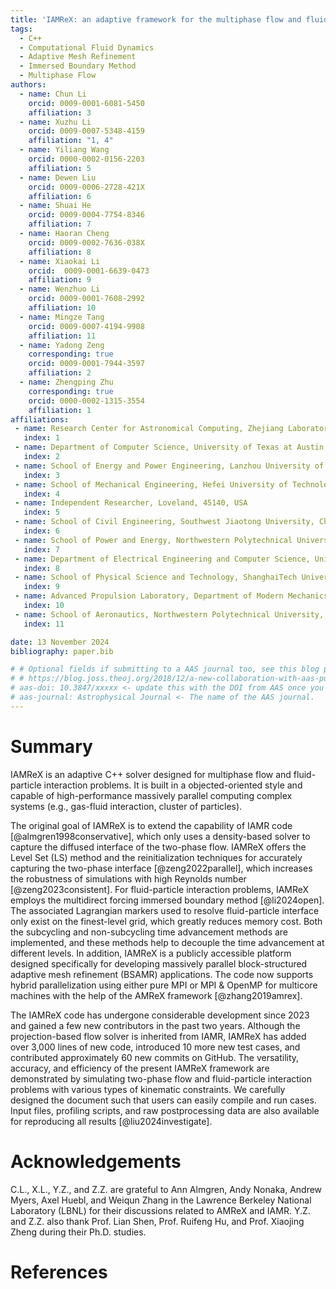 ```yaml
---
title: 'IAMReX: an adaptive framework for the multiphase flow and fluid-particle interaction problems'
tags:
  - C++
  - Computational Fluid Dynamics
  - Adaptive Mesh Refinement
  - Immersed Boundary Method
  - Multiphase Flow
authors:
  - name: Chun Li
    orcid: 0009-0001-6081-5450
    affiliation: 3
  - name: Xuzhu Li
    orcid: 0009-0007-5348-4159
    affiliation: "1, 4"
  - name: Yiliang Wang
    orcid: 0000-0002-0156-2203
    affiliation: 5
  - name: Dewen Liu
    orcid: 0009-0006-2728-421X
    affiliation: 6
  - name: Shuai He
    orcid: 0009-0004-7754-8346
    affiliation: 7
  - name: Haoran Cheng
    orcid: 0009-0002-7636-038X
    affiliation: 8
  - name: Xiaokai Li
    orcid:  0009-0001-6639-0473
    affiliation: 9
  - name: Wenzhuo Li
    orcid: 0009-0001-7608-2992
    affiliation: 10
  - name: Mingze Tang
    orcid: 0009-0007-4194-9908
    affiliation: 11
  - name: Yadong Zeng
    corresponding: true
    orcid: 0009-0001-7944-3597
    affiliation: 2
  - name: Zhengping Zhu
    corresponding: true
    orcid: 0000-0002-1315-3554
    affiliation: 1
affiliations:
 - name: Research Center for Astronomical Computing, Zhejiang Laboratory, Hangzhou, 311100, China
   index: 1
 - name: Department of Computer Science, University of Texas at Austin, Austin, 78712, USA
   index: 2
 - name: School of Energy and Power Engineering, Lanzhou University of Technology, Lanzhou, 730050, China
   index: 3
 - name: School of Mechanical Engineering, Hefei University of Technology, Hefei, 230009, China
   index: 4
 - name: Independent Researcher, Loveland, 45140, USA
   index: 5
 - name: School of Civil Engineering, Southwest Jiaotong University, Chengdu, 611756, China 
   index: 6
 - name: School of Power and Energy, Northwestern Polytechnical University, Xi'an, 710129, China
   index: 7
 - name: Department of Electrical Engineering and Computer Science, University of Michigan, Ann Arbor, 48104, USA
   index: 8
 - name: School of Physical Science and Technology, ShanghaiTech University, Shanghai, 201210, China
   index: 9
 - name: Advanced Propulsion Laboratory, Department of Modern Mechanics, University of Science and Technology of China, Hefei, 230026, China
   index: 10
 - name: School of Aeronautics, Northwestern Polytechnical University, Xi'an, 710072, China
   index: 11

date: 13 November 2024
bibliography: paper.bib

# # Optional fields if submitting to a AAS journal too, see this blog post:
# # https://blog.joss.theoj.org/2018/12/a-new-collaboration-with-aas-publishing
# aas-doi: 10.3847/xxxxx <- update this with the DOI from AAS once you know it.
# aas-journal: Astrophysical Journal <- The name of the AAS journal.
---
```


# Summary

IAMReX is an adaptive C++ solver designed for multiphase flow and fluid-particle interaction problems. It is built in a objected-oriented style and capable of high-performance massively parallel computing complex systems (e.g., gas-fluid interaction, cluster of particles).

The original goal of IAMReX is to extend the capability of IAMR code [@almgren1998conservative], which only uses a density-based solver to capture the diffused interface of the two-phase flow.  IAMReX offers the Level Set (LS) method and the reinitialization techniques for accurately capturing the two-phase interface [@zeng2022parallel], which increases the robustness of simulations with high Reynolds number [@zeng2023consistent]. For fluid-particle interaction problems, IAMReX employs the multidirect forcing immersed boundary method [@li2024open]. The associated Lagrangian markers used to resolve fluid-particle interface only exist on the finest-level grid, which greatly reduces memory cost. Both the subcycling and non-subcycling time advancement methods are implemented, and these methods help to decouple the time advancement at different levels. In addition, IAMReX is a publicly accessible platform designed specifically for developing massively parallel block-structured adaptive mesh refinement (BSAMR) applications. The code now supports hybrid parallelization using either pure MPI or MPI & OpenMP for multicore machines with the help of the AMReX framework [@zhang2019amrex].

The IAMReX code has undergone considerable development since 2023 and gained a few new contributors in the past two years. Although the projection-based flow solver is inherited from IAMR, IAMReX has added over 3,000 lines of new code, introduced 10 more new test cases, and contributed approximately 60 new commits on GitHub. The versatility, accuracy, and efficiency of the present IAMReX framework are demonstrated by simulating two-phase flow and fluid-particle interaction problems with various types of kinematic constraints. We carefully designed the document such that users can easily compile and run cases. Input files, profiling scripts, and raw postprocessing data are also available for reproducing all results [@liu2024investigate].

# Acknowledgements

C.L., X.L., Y.Z., and Z.Z. are grateful to Ann Almgren, Andy Nonaka, Andrew Myers, Axel Huebl, and Weiqun Zhang in the Lawrence Berkeley National Laboratory (LBNL) for their discussions related to AMReX and IAMR. Y.Z. and Z.Z. also thank Prof. Lian Shen, Prof. Ruifeng Hu, and Prof. Xiaojing Zheng during their Ph.D. studies.

# References
